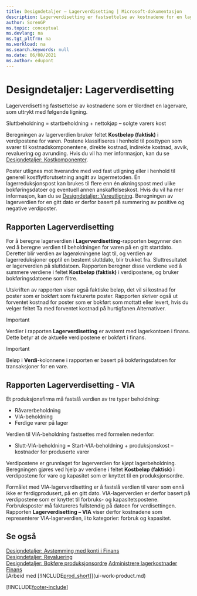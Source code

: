 ```yaml
---
title: Designdetaljer – Lagerverdisetting | Microsoft-dokumentasjon
description: Lagerverdisetting er fastsettelse av kostnadene for en lagervare.
author: SorenGP
ms.topic: conceptual
ms.devlang: na
ms.tgt_pltfrm: na
ms.workload: na
ms.search.keywords: null
ms.date: 06/08/2021
ms.author: edupont
---
```

# Designdetaljer: Lagerverdisetting
Lagerverdisetting fastsettelse av kostnadene som er tilordnet en lagervare, som uttrykt med følgende ligning.  

Sluttbeholdning = startbeholdning + nettokjøp – solgte varers kost  

Beregningen av lagerverdien bruker feltet **Kostbeløp (faktisk)** i verdipostene for varen. Postene klassifiseres i henhold til posttypen som svarer til kostnadskomponentene, direkte kostnad, indirekte kostnad, avvik, revaluering og avrunding. Hvis du vil ha mer informasjon, kan du se [Designdetaljer: Kostkomponenter](design-details-cost-components.md).  

Poster utlignes mot hverandre med ved fast utligning eller i henhold til generell kostflytforutsetning angitt av lagermetoden. Én lagerreduksjonspost kan brukes til flere enn én økningspost med ulike bokføringsdatoer og eventuell annen anskaffelseskost. Hvis du vil ha mer informasjon, kan du se [Designdetaljer: Vareutligning](design-details-item-application.md). Beregningen av lagerverdien for en gitt dato er derfor basert på summering av positive og negative verdiposter.  

## Rapporten Lagerverdisetting  
For å beregne lagerverdien i **Lagerverdisetting**-rapporten begynner den ved å beregne verdien til beholdningen for varen på en gitt startdato. Deretter blir verdien av lagerøkningene lagt til, og verdien av lagerreduksjoner opptil en bestemt sluttdato, blir trukket fra. Sluttresultatet er lagerverdien på sluttdatoen. Rapporten beregner disse verdiene ved å summere verdiene i feltet **Kostbeløp (faktisk)** i verdipostene, og bruker bokføringsdatoene som filtre.  

Utskriften av rapporten viser også faktiske beløp, det vil si kostnad for poster som er bokført som fakturerte poster. Rapporten skriver også ut forventet kostnad for poster som er bokført som mottatt eller levert, hvis du velger feltet Ta med forventet kostnad på hurtigfanen Alternativer.  

> [!IMPORTANT]  
>  Verdier i rapporten **Lagerverdisetting** er avstemt med lagerkontoen i finans. Dette betyr at de aktuelle verdipostene er bokført i finans.  

> [!IMPORTANT]  
>  Beløp i **Verdi**-kolonnene i rapporten er basert på bokføringsdatoen for transaksjoner for en vare.  

## Rapporten Lagerverdisetting - VIA  
Et produksjonsfirma må fastslå verdien av tre typer beholdning:  

* Råvarerbeholdning  
* VIA-beholdning  
* Ferdige varer på lager  

Verdien til VIA-beholdning fastsettes med formelen nedenfor:  

* Slutt-VIA-beholdning = Start-VIA-beholdning + produksjonskost – kostnader for produserte varer  

Verdipostene er grunnlaget for lagerverdien for kjøpt lagerbeholdning. Beregningen gjøres ved hjelp av verdiene i feltet **Kostbeløp (faktisk)** i verdipostene for vare og kapasitet som er knyttet til en produksjonsordre.  

Formålet med VIA-lagerverdisetting er å fastslå verdien til varer som ennå ikke er ferdigprodusert, på en gitt dato. VIA-lagerverdien er derfor basert på verdipostene som er knyttet til forbruks- og kapasitetspostene. Forbruksposter må faktureres fullstendig på datoen for verdisettingen. Rapporten **Lagerverdisetting – VIA** viser derfor kostnadene som representerer VIA-lagerverdien, i to kategorier: forbruk og kapasitet.  

## Se også  
[Designdetaljer: Avstemming med konti i Finans](design-details-reconciliation-with-the-general-ledger.md)   
[Designdetaljer: Revaluering](design-details-revaluation.md)   
[Designdetaljer: Bokføre produksjonsordre](design-details-production-order-posting.md)
[Administrere lagerkostnader](finance-manage-inventory-costs.md)  
[Finans](finance.md)  
[Arbeid med [!INCLUDE[prod_short](includes/prod_short.md)]](ui-work-product.md)


[!INCLUDE[footer-include](includes/footer-banner.md)]